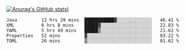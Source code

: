 [![Anurag's GitHub stats](https://github-readme-stats.vercel.app/api?username=Old-Camel&show_icons=true&theme=dark))](https://github.com/anuraghazra/github-readme-stats)
<!--START_SECTION:waka-->
```text
Java         12 hrs 29 mins  ███████████▓░░░░░░░░░░░░░   46.41 % 
XML          6 hrs 8 mins    █████▓░░░░░░░░░░░░░░░░░░░   22.83 % 
YAML         5 hrs 49 mins   █████▒░░░░░░░░░░░░░░░░░░░   21.62 % 
Properties   52 mins         ▓░░░░░░░░░░░░░░░░░░░░░░░░   03.22 % 
TOML         26 mins         ▒░░░░░░░░░░░░░░░░░░░░░░░░   01.62 % 
```
<!--END_SECTION:waka-->

